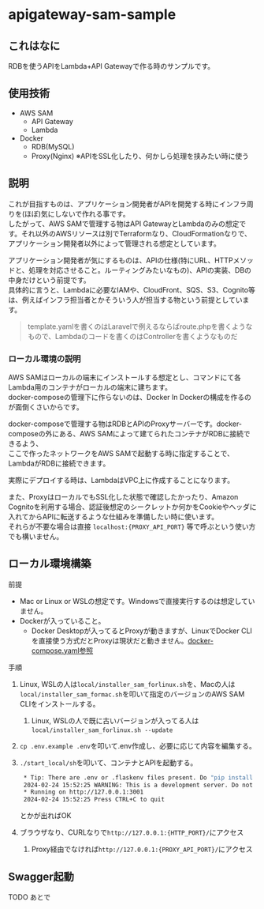 # apigateway-sam-sample

## これはなに

RDBを使うAPIをLambda+API Gatewayで作る時のサンプルです。

## 使用技術

- AWS SAM
  - API Gateway
  - Lambda
- Docker
  - RDB(MySQL)
  - Proxy(Nginx) ※APIをSSL化したり、何かしら処理を挟みたい時に使う

## 説明

これが目指すものは、アプリケーション開発者がAPIを開発する時にインフラ周りを(ほぼ)気にしないで作れる事です。  
したがって、AWS SAMで管理する物はAPI GatewayとLambdaのみの想定です。それ以外のAWSリソースは別でTerraformなり、CloudFormationなりで、アプリケーション開発者以外によって管理される想定としています。

アプリケーション開発者が気にするものは、APIの仕様(特にURL、HTTPメソッドと、処理を対応させること。ルーティングみたいなもの)、APIの実装、DBの中身だけという前提です。  
具体的に言うと、Lambdaに必要なIAMや、CloudFront、SQS、S3、Cognito等は、例えばインフラ担当者とかそういう人が担当する物という前提としています。

> template.yamlを書くのはLaravelで例えるならばroute.phpを書くようなもので、Lambdaのコードを書くのはControllerを書くようなものだ

### ローカル環境の説明

AWS SAMはローカルの端末にインストールする想定とし、コマンドにて各Lambda用のコンテナがローカルの端末に建ちます。  
docker-composeの管理下に作らないのは、Docker In Dockerの構成を作るのが面倒くさいからです。

docker-composeで管理する物はRDBとAPIのProxyサーバーです。docker-composeの外にある、AWS SAMによって建てられたコンテナがRDBに接続できるよう、  
ここで作ったネットワークをAWS SAMで起動する時に指定することで、LambdaがRDBに接続できます。

実際にデプロイする時は、LambdaはVPC上に作成することになります。

また、ProxyはローカルでもSSL化した状態で確認したかったり、Amazon Cognitoを利用する場合、認証後想定のシークレットか何かをCookieやヘッダに入れてからAPIに転送するような仕組みを準備したい時に使います。  
それらが不要な場合は直接 `localhost:{PROXY_API_PORT}` 等で呼ぶという使い方でも構いません。

## ローカル環境構築

前提

- Mac or Linux or WSLの想定です。Windowsで直接実行するのは想定していません。
- Dockerが入っていること。
  - Docker Desktopが入ってるとProxyが動きますが、LinuxでDocker CLIを直接使う方式だとProxyは現状だと動きません。[docker-compose.yaml参照](./docker-compose.yaml)

手順

1. Linux, WSLの人は`local/installer_sam_forlinux.sh`を、Macの人は`local/installer_sam_formac.sh`を叩いて指定のバージョンのAWS SAM CLIをインストールする。
   1. Linux, WSLの人で既に古いバージョンが入ってる人は`local/installer_sam_forlinux.sh --update`
2. `cp .env.example .env`を叩いて.env作成し、必要に応じて内容を編集する。
3. `./start_local/sh`を叩いて、コンテナとAPIを起動する。

   ```sh
    * Tip: There are .env or .flaskenv files present. Do "pip install python-dotenv" to use them.
    2024-02-24 15:52:25 WARNING: This is a development server. Do not use it in a production deployment. Use a production WSGI server instead.
    * Running on http://127.0.0.1:3001
    2024-02-24 15:52:25 Press CTRL+C to quit
   ```

   とかが出ればOK
4. ブラウザなり、CURLなりで`http://127.0.0.1:{HTTP_PORT}/`にアクセス
   1. Proxy経由でなければ`http://127.0.0.1:{PROXY_API_PORT}/`にアクセス

## Swagger起動

TODO あとで
